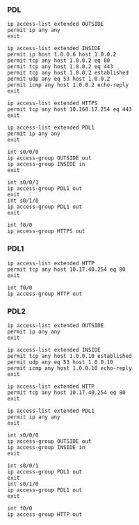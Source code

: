 ### PDL
```
ip access-list extended OUTSIDE
permit ip any any 
exit
```
```
ip access-list extended INSIDE
permit ip host 1.0.0.6 host 1.0.0.2
permit tcp any host 1.0.0.2 eq 80
permit tcp any host 1.0.0.2 eq 443
permit tcp any host 1.0.0.2 established
permit udp any eq 53 host 1.0.0.2
permit icmp any host 1.0.0.2 echo-reply 
exit
```
```
ip access-list extended HTTPS
permit tcp any host 10.168.17.254 eq 443
exit
```
```
ip access-list extended PDL1
permit ip any any
exit
```
```
int s0/0/0
ip access-group OUTSIDE out
ip access-group INSIDE in
exit
```
```
int s0/0/1
ip access-group PDL1 out
exit
int s0/1/0
ip access-group PDL1 out
exit
```
```
int f0/0
ip access-group HTTPS out
```
### PDL1
```
ip access-list extended HTTP
permit tcp any host 10.17.40.254 eq 80
exit
```
```
int f0/0
ip access-group HTTP out
```
### PDL2
```
ip access-list extended OUTSIDE
permit ip any any 
exit
```
```
ip access-list extended INSIDE
permit tcp any host 1.0.0.10 established
permit udp any eq 53 host 1.0.0.10
permit icmp any host 1.0.0.10 echo-reply 
exit
```
```
ip access-list extended HTTP
permit tcp any host 10.17.40.254 eq 80
exit
```
```
ip access-list extended PDL1
permit ip any any
exit
```
```
int s0/0/0
ip access-group OUTSIDE out
ip access-group INSIDE in
exit
```
```
int s0/0/1
ip access-group PDL1 out
exit
int s0/1/0
ip access-group PDL1 out
exit
```
```
int f0/0
ip access-group HTTP out
```
```

```
```

```
```

```
```

```
```

```
```

```
```

```
```

```
```

```
```

```
```

```
```

```
```

```
```

```
```

```
```

```
```

```
```

```
```

```
```

```
```

```
```

```
```

```
```

```
```

```
```

```
```

```
